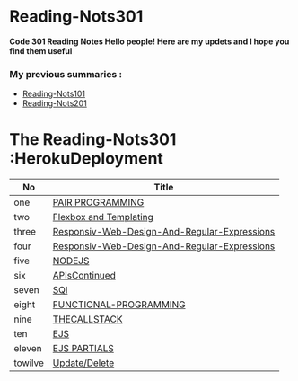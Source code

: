 # Reading-Nots301
**Code 301 Reading Notes Hello people!  Here are my updets and I hope you find them useful**

### My previous summaries :


* [Reading-Nots101](https://khaedzi.github.io/reading-notes/)
* [Reading-Nots201](https://khaedzi.github.io/Reading-Nots201/)


# The Reading-Nots301 :HerokuDeployment

|No   | Title |
 |-----|------|
 |one  | [PAIR PROGRAMMING](https://khaedzi.github.io/Reading-Nots301/PAIR-PROGRAMMING)|
 | two| [Flexbox and Templating](https://khaedzi.github.io/Reading-Nots301/FlexboxandTemplating)|
 | three| [Responsiv-Web-Design-And-Regular-Expressions](https://khaedzi.github.io/Reading-Nots301/Responsiv-Web-Design-And-Regular-Expressions)|
 |four| [Responsiv-Web-Design-And-Regular-Expressions](https://khaedzi.github.io/Reading-Nots301/HerokuDeployment)|
 |five| [NODEJS](https://khaedzi.github.io/Reading-Nots301/NODEJS)|
 |six| [APIsContinued](https://khaedzi.github.io/Reading-Nots301/APIsContinued)|
 |seven| [SQl](https://khaedzi.github.io/Reading-Nots301/SQL)|
  |eight| [FUNCTIONAL-PROGRAMMING](https://khaedzi.github.io/Reading-Nots301/FUNCTIONAL-PROGRAMMING)|
  |nine| [THECALLSTACK](https://khaedzi.github.io/Reading-Nots301/THECALLSTACK)|
  |ten| [EJS](https://khaedzi.github.io/Reading-Nots301/EJS)|
  |eleven| [EJS PARTIALS](https://khaedzi.github.io/Reading-Nots301/EJSPARTIALS)|
  |towilve| [Update/Delete](https://khaedzi.github.io/Reading-Nots301/Update/Delete)|
 
 
 

  

 
